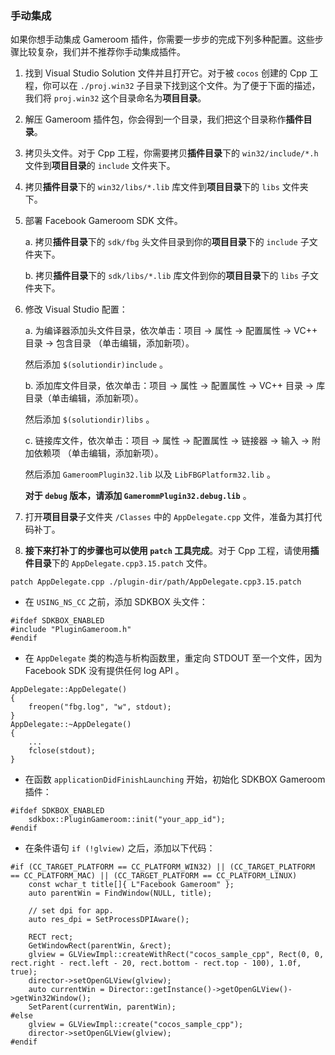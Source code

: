 ### 手动集成

如果你想手动集成 Gameroom 插件，你需要一步步的完成下列多种配置。这些步骤比较复杂，我们并不推荐你手动集成插件。

1.  找到 Visual Studio Solution 文件并且打开它。对于被 `cocos` 创建的 Cpp 工程，你可以在 `./proj.win32` 子目录下找到这个文件。为了便于下面的描述，我们将 `proj.win32` 这个目录命名为**项目目录**。

2.  解压 Gameroom 插件包，你会得到一个目录，我们把这个目录称作**插件目录**。

3.  拷贝头文件。对于 Cpp 工程，你需要拷贝**插件目录**下的 `win32/include/*.h` 文件到**项目目录**的 `include` 文件夹下。

4.  拷贝**插件目录**下的 `win32/libs/*.lib` 库文件到**项目目录**下的 `libs` 文件夹下。 

5.  部署 Facebook Gameroom SDK 文件。

    a.  拷贝**插件目录**下的 `sdk/fbg` 头文件目录到你的**项目目录**下的 `include` 子文件夹下。 

    b.  拷贝**插件目录**下的 `sdk/libs/*.lib` 库文件到你的**项目目录**下的 `libs` 子文件夹下。

6.  修改 Visual Studio 配置：

    a.  为编译器添加头文件目录，依次单击：项目 -> 属性 -> 配置属性 -> VC++ 目录 -> 包含目录 （单击编辑，添加新项）。

    然后添加 `$(solutiondir)include` 。

    b.  添加库文件目录，依次单击：项目 -> 属性 -> 配置属性 -> VC++ 目录 -> 库目录（单击编辑，添加新项）。

    然后添加 `$(solutiondir)libs` 。

    c.  链接库文件，依次单击：项目 -> 属性 -> 配置属性 -> 链接器 -> 输入 -> 附加依赖项 （单击编辑，添加新项）。

    然后添加 `GameroomPlugin32.lib` 以及 `LibFBGPlatform32.lib` 。

    **对于 `debug` 版本，请添加 `GamerommPlugin32.debug.lib`** 。

7.  打开**项目目录**子文件夹 `/Classes` 中的 `AppDelegate.cpp` 文件，准备为其打代码补丁。

8.  **接下来打补丁的步骤也可以使用 `patch` 工具完成**。对于 Cpp 工程，请使用**插件目录**下的 `AppDelegate.cpp3.15.patch` 文件。

```
patch AppDelegate.cpp ./plugin-dir/path/AppDelegate.cpp3.15.patch
```

-   在 `USING_NS_CC` 之前，添加 SDKBOX 头文件：

```
#ifdef SDKBOX_ENABLED
#include "PluginGameroom.h"
#endif
```

-   在 `AppDelegate` 类的构造与析构函数里，重定向 STDOUT 至一个文件，因为 Facebook SDK 没有提供任何 log API 。 

```
AppDelegate::AppDelegate()
{
    freopen("fbg.log", "w", stdout);
}
AppDelegate::~AppDelegate()
{
    ...
    fclose(stdout);
}
```

-   在函数 `applicationDidFinishLaunching` 开始，初始化 SDKBOX Gameroom 插件：

```
#ifdef SDKBOX_ENABLED
    sdkbox::PluginGameroom::init("your_app_id");
#endif
```

-   在条件语句 `if (!glview)` 之后，添加以下代码：

```
#if (CC_TARGET_PLATFORM == CC_PLATFORM_WIN32) || (CC_TARGET_PLATFORM == CC_PLATFORM_MAC) || (CC_TARGET_PLATFORM == CC_PLATFORM_LINUX)
    const wchar_t title[]{ L"Facebook Gameroom" };
    auto parentWin = FindWindow(NULL, title);

    // set dpi for app.
    auto res_dpi = SetProcessDPIAware();

    RECT rect;
    GetWindowRect(parentWin, &rect);
    glview = GLViewImpl::createWithRect("cocos_sample_cpp", Rect(0, 0, rect.right - rect.left - 20, rect.bottom - rect.top - 100), 1.0f, true);
    director->setOpenGLView(glview);
    auto currentWin = Director::getInstance()->getOpenGLView()->getWin32Window();
    SetParent(currentWin, parentWin);
#else
    glview = GLViewImpl::create("cocos_sample_cpp");
    director->setOpenGLView(glview);
#endif
```


